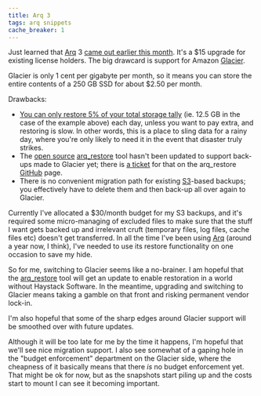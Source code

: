 ```yaml
---
title: Arq 3
tags: arq snippets
cache_breaker: 1
---
```


Just learned that [Arq](/wiki/Arq) 3 [came out earlier this month](http://www.haystacksoftware.com/blog/2012/11/arq-cloud-backup-for-mac-adds-support-for-amazon-glacier/). It's a \$15 upgrade for existing license holders. The big drawcard is support for Amazon [Glacier](/wiki/Glacier).

Glacier is only 1 cent per gigabyte per month, so it means you can store the entire contents of a 250 GB SSD for about \$2.50 per month.

Drawbacks:

-   [You can only restore 5% of your total storage tally](http://aws.amazon.com/glacier/pricing/) (ie. 12.5 GB in the case of the example above) each day, unless you want to pay extra, and restoring is slow. In other words, this is a place to sling data for a rainy day, where you're only likely to need it in the event that disaster truly strikes.
-   The [open source](/wiki/open_source) [arq_restore](/wiki/arq_restore) tool hasn't been updated to support back-ups made to Glacier yet; there is [a ticket](https://github.com/sreitshamer/arq_restore/issues/6) for that on the arq_restore [GitHub](/wiki/GitHub) page.
-   There is no convenient migration path for existing [S3](/wiki/S3)-based backups; you effectively have to delete them and then back-up all over again to Glacier.

Currently I've allocated a \$30/month budget for my S3 backups, and it's required some micro-managing of excluded files to make sure that the stuff I want gets backed up and irrelevant cruft (temporary files, log files, cache files etc) doesn't get transferred. In all the time I've been using [Arq](/wiki/Arq) (around a year now, I think), I've needed to use its restore functionality on one occasion to save my hide.

So for me, switching to Glacier seems like a no-brainer. I am hopeful that the [arq_restore](/wiki/arq_restore) tool will get an update to enable restoration in a world without Haystack Software. In the meantime, upgrading and switching to Glacier means taking a gamble on that front and risking permanent vendor lock-in.

I'm also hopeful that some of the sharp edges around Glacier support will be smoothed over with future updates.

Although it will be too late for me by the time it happens, I'm hopeful that we'll see nice migration support. I also see somewhat of a gaping hole in the "budget enforcement" department on the Glacier side, where the cheapness of it basically means that there _is_ no budget enforcement yet. That might be ok for now, but as the snapshots start piling up and the costs start to mount I can see it becoming important.
